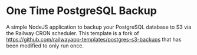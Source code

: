 # One Time PostgreSQL Backup

A simple NodeJS application to backup your PostgreSQL database to S3 via the Railway CRON scheduler. This template is a fork of <https://github.com/railwayapp-templates/postgres-s3-backups> that has been modified to only run once.
